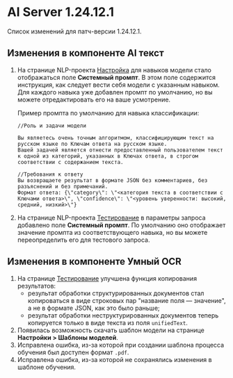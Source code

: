 # AI Server 1.24.12.1

Список изменений для патч-версии 1.24.12.1.


## Изменения в компоненте AI текст

1. На странице NLP-проекта [Настройка](https://docs.primo-rpa.ru/primo-rpa/primo-rpa-ai-server/user/rabota-s-tipom-proekta-nlp-zadachi/configuration) для навыков модели стало отображаться поле **Системный промпт**. В этом поле содержится инструкция, как следует вести себя модели с указанным навыком. Для каждого навыка уже добавлен промпт по умолчанию, но вы можете отредактировать его на ваше усмотрение.
  
   Пример промпта по умолчанию для навыка классификации:
   ```
   //Роль и задачи модели
   
   Вы являетесь очень точным алгоритмом, классифицирующим текст на русском языке по Ключам ответа на русском языке.
   Вашей задачей является отнести предоставленный пользователем текст к одной из категорий, указанных в Ключах ответа, в строгом соответствии с содержанием текста.

   //Требования к ответу
   Вы возвращаете результат в формате JSON без комментариев, без разъяснений и без примечаний.
   Формат ответа: {\"category\": \"<категория текста в соответствии с Ключами ответа>\", \"confidence\": \"<уровень уверенности: высокий, средний, низкий>\"}
   ```
1. На странице NLP-проекта [Тестирование](https://docs.primo-rpa.ru/primo-rpa/primo-rpa-ai-server/user/rabota-s-tipom-proekta-nlp-zadachi/testing) в параметры запроса добавлено поле **Системный промпт**. По умолчанию оно отображает значение промпта из соответствующего навыка, но вы можете переопределить его для тестового запроса.




## Изменения в компоненте Умный OCR

1. На странице [Тестирование](https://docs.primo-rpa.ru/primo-rpa/primo-rpa-ai-server/user/smart-ocr/testing) улучшена функция копирования результатов:
   * результат обработки структурированных документов стал копироваться в виде строковых пар "название поля — значение", а не в формате JSON, как это было раньше;
   * результат обработки неструктурированных документов теперь копируется только в виде текста из поля `unifiedText`. 
1. Появилась возможность скачать шаблон модели на странице **Настройки > Шаблоны моделей**. 
1. Исправлена ошибка, из-за которой при создании шаблона процесса обучения был доступен формат `.pdf`. 
1. Исправлена ошибка, из-за которой не сохранялись изменения в шаблоне обучения.

